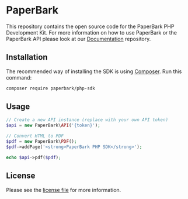 # PaperBark
This repository contains the open source code for the PaperBark PHP Development Kit.
For more information on how to use PaperBark or the PaperBark API please look at our [Documentation](https://github.com/paperbark/documentation/blob/master/readme.md) repository.

## Installation
The recommended way of installing the SDK is using [Composer](https://getcomposer.org/). Run this command:
```sh
composer require paperbark/php-sdk
```

## Usage
```php
// Create a new API instance (replace with your own API token)
$api = new PaperBark\API('{token}');

// Convert HTML to PDF
$pdf = new PaperBark\PDF();
$pdf->addPage('<strong>PaperBark PHP SDK</strong>');

echo $api->pdf($pdf);
```

## License
Please see the [license file](https://github.com/paperbark/php-sdk/blob/master/LICENSE.md) for more information.
